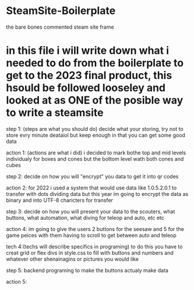 # SteamSite-Boilerplate
the bare bones commented steam site frame
# in this file i will write down what i needed to do from the boilerplate to get to the 2023 final product, this hsould be followed looseley and looked at as ONE of the posible way to write a steamsite
step 1: (steps are what you should do) decide what your storing, try not to store evry minute deataiol but keep enough in that you can get some good data

action 1: (actions are what i did) i decided to mark bothe top and mid levels individualy for boxes and cones but the bottom level wath both cones and cubes

step 2: decide on how you will "encrypt" you data to get it into qr codes

action 2: for 2022 i used a system that would use data like 1.0.5.2.0.1 to transfer with dots dividing data but this year im going to encrypt the data as binary and into UTF-8 charicters for transfer

step 3: decide on how you will present your data to the scouters, what buttons, what automation, what diving for teleop and auto, etc etc

action 4: im going to give the users 2 buttons for the seesaw and 5 for the game peices with them having to scroll to get between auto and teleop

tech 4:(techs will describe specifics in programing) to do this you have to creat grid or flex divs in style.css to fill with buttons and numbers and whatever other shenainagins or pictures you would like

step 5: backend programing to make the buttons actualy make data

action 5:

